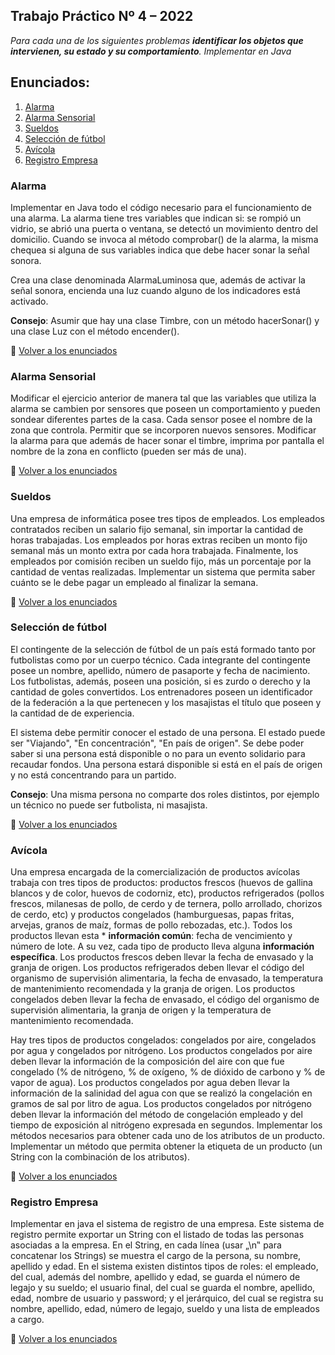 ## Trabajo Práctico Nº 4 – 2022

_Para cada una de los siguientes problemas **identificar los objetos que intervienen, su estado y su comportamiento**. Implementar en Java_

## Enunciados:
  1. [Alarma](#alarma)
  1. [Alarma Sensorial](#alarma-sensorial)
  1. [Sueldos](#sueldos)
  1. [Selección de fútbol](#selección-de-fútbol)
  1. [Avícola](#avícola)
  1. [Registro Empresa](#registro-empresa)

### Alarma
Implementar en Java todo el código necesario para el funcionamiento de una alarma. La alarma tiene tres variables que indican si: se rompió un vidrio, se abrió una puerta o ventana, se detectó un movimiento dentro del domicilio. Cuando se invoca al método comprobar() de la alarma, la misma chequea si alguna de sus variables indica que debe hacer sonar la señal sonora.

Crea una clase denominada AlarmaLuminosa que, además de activar la señal sonora, encienda una luz cuando alguno de los indicadores está activado.

**Consejo**: Asumir que hay una clase Timbre, con un método hacerSonar() y una clase Luz con el método encender().

🔼 [Volver a los enunciados](#enunciados)

### Alarma Sensorial
Modificar el ejercicio anterior de manera tal que las variables que utiliza la alarma se cambien por sensores que poseen un comportamiento y pueden sondear diferentes partes de la casa. Cada sensor posee el nombre de la zona que controla. Permitir que se incorporen nuevos sensores. Modificar la alarma para que además de hacer sonar el timbre, imprima por pantalla el nombre de la zona en conflicto (pueden ser más de una). 

🔼 [Volver a los enunciados](#enunciados)

### Sueldos
Una empresa de informática posee tres tipos de empleados. Los empleados contratados reciben un salario fijo semanal, sin importar la cantidad de horas trabajadas. Los empleados por horas extras reciben un monto fijo semanal más un monto extra por cada hora trabajada. Finalmente, los empleados por comisión reciben un sueldo fijo, más un porcentaje por la cantidad de ventas realizadas. Implementar un sistema que permita saber cuánto se le debe pagar un empleado al finalizar la semana.

🔼 [Volver a los enunciados](#enunciados)

###  Selección de fútbol
El contingente de la selección de fútbol de un país está formado tanto por futbolistas como por un cuerpo técnico. Cada integrante del contingente posee un nombre, apellido, número de pasaporte y fecha de nacimiento. Los futbolistas, además, poseen una posición, si es zurdo o derecho y la cantidad de goles convertidos. Los entrenadores poseen un identificador de la federación a la que pertenecen y los masajistas el título que poseen y la cantidad de  de experiencia.

El sistema debe permitir conocer el estado de una persona. El estado puede ser "Viajando", "En concentración", "En país de origen". Se debe poder saber si una persona está disponible o no para un evento solidario para recaudar fondos. Una persona estará disponible si está en el país de origen y no está concentrando para un partido.

**Consejo**: Una misma persona no comparte dos roles distintos, por ejemplo un técnico no puede ser futbolista, ni masajista.

🔼 [Volver a los enunciados](#enunciados)

###  Avícola
Una empresa encargada de la comercialización de productos avícolas trabaja con tres tipos de productos: productos frescos (huevos de gallina blancos y de color, huevos de codorniz, etc), productos refrigerados (pollos frescos, milanesas de pollo, de cerdo y de ternera, pollo arrollado, chorizos de cerdo, etc) y productos congelados (hamburguesas, papas fritas, arvejas, granos de maíz, formas de pollo rebozadas, etc.). Todos los productos llevan esta * **información común**: fecha de vencimiento y número de lote. A su vez, cada tipo de producto lleva alguna **información específica**. Los productos frescos deben llevar la fecha de envasado y la granja de origen. Los productos refrigerados deben llevar el código del organismo de supervisión alimentaria, la fecha de envasado, la temperatura de mantenimiento recomendada y la granja de origen. Los productos congelados deben llevar la fecha de envasado, el código del organismo de supervisión alimentaria, la granja de origen y la temperatura de mantenimiento recomendada.

Hay tres tipos de productos congelados: congelados por aire, congelados por agua y congelados por nitrógeno. Los productos congelados por aire deben llevar la información de la composición del aire con que fue congelado (% de nitrógeno, % de oxígeno, % de dióxido de carbono y % de vapor de agua). Los productos congelados por agua deben llevar la información de la salinidad del agua con que se realizó la congelación en gramos de sal por litro de agua. Los productos congelados por nitrógeno deben llevar la información del método de congelación empleado y del tiempo de exposición al nitrógeno expresada en segundos. Implementar los métodos necesarios para obtener cada uno de los atributos de un producto. Implementar un método que permita obtener la etiqueta de un producto (un String con la combinación de los atributos).

🔼 [Volver a los enunciados](#enunciados)

###  Registro Empresa
Implementar en java el sistema de registro de una empresa. Este sistema de registro permite exportar un String con el listado de todas las personas asociadas a la empresa. En el String, en cada línea (usar „\n‟ para concatenar los Strings) se muestra el cargo de la persona, su nombre, apellido y edad. En el sistema existen distintos tipos de roles: el empleado, del cual, además del nombre, apellido y edad, se guarda el número de legajo y su sueldo; el usuario final, del cual se guarda el nombre, apellido, edad, nombre de usuario y password; y el jerárquico, del cual se registra su nombre, apellido, edad, número de legajo, sueldo y una lista de empleados a cargo.

🔼 [Volver a los enunciados](#enunciados)